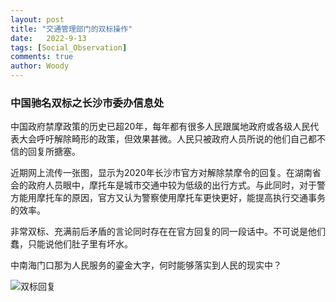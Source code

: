 ```yaml
---
layout: post
title: "交通管理部门的双标操作"
date:   2022-9-13
tags: [Social_Observation]
comments: true
author: Woody
---
```


### 中国驰名双标之长沙市委办信息处

中国政府禁摩政策的历史已超20年，每年都有很多人民跟属地政府或各级人民代表大会呼吁解除畸形的政策，但效果甚微。人民只被政府人员所说的他们自己都不信的回复所搪塞。

近期网上流传一张图，显示为2020年长沙市官方对解除禁摩令的回复。在湖南省会的政府人员眼中，摩托车是城市交通中较为低级的出行方式。与此同时，对于警方能用摩托车的原因，官方又认为警察使用摩托车更快更好，能提高执行交通事务的效率。

非常双标、充满前后矛盾的言论同时存在在官方回复的同一段话中。不可说是他们蠢，只能说他们肚子里有坏水。

中南海门口那为人民服务的鎏金大字，何时能够落实到人民的现实中？

![双标回复](https://howdywoody.github.io/images/doublestandards.jpeg "doublestandars")

